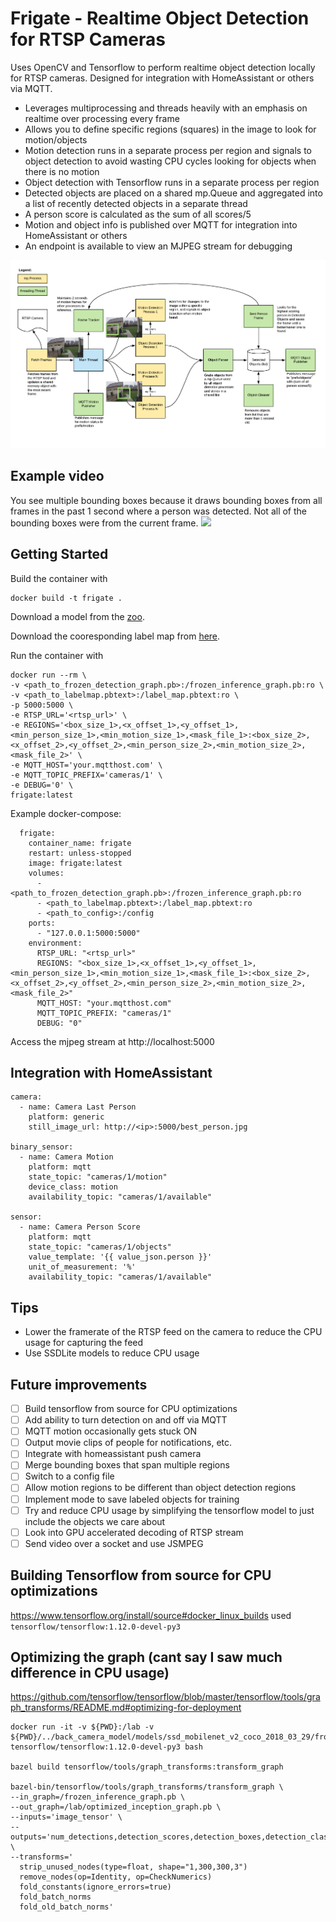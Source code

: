# Frigate - Realtime Object Detection for RTSP Cameras
Uses OpenCV and Tensorflow to perform realtime object detection locally for RTSP cameras. Designed for integration with HomeAssistant or others via MQTT.

- Leverages multiprocessing and threads heavily with an emphasis on realtime over processing every frame
- Allows you to define specific regions (squares) in the image to look for motion/objects
- Motion detection runs in a separate process per region and signals to object detection to avoid wasting CPU cycles looking for objects when there is no motion
- Object detection with Tensorflow runs in a separate process per region
- Detected objects are placed on a shared mp.Queue and aggregated into a list of recently detected objects in a separate thread
- A person score is calculated as the sum of all scores/5
- Motion and object info is published over MQTT for integration into HomeAssistant or others
- An endpoint is available to view an MJPEG stream for debugging

![Diagram](diagram.png)

## Example video
You see multiple bounding boxes because it draws bounding boxes from all frames in the past 1 second where a person was detected. Not all of the bounding boxes were from the current frame.
[![](http://img.youtube.com/vi/nqHbCtyo4dY/0.jpg)](http://www.youtube.com/watch?v=nqHbCtyo4dY "Frigate")

## Getting Started
Build the container with
```
docker build -t frigate .
```

Download a model from the [zoo](https://github.com/tensorflow/models/blob/master/research/object_detection/g3doc/detection_model_zoo.md).

Download the cooresponding label map from [here](https://github.com/tensorflow/models/tree/master/research/object_detection/data).

Run the container with
```
docker run --rm \
-v <path_to_frozen_detection_graph.pb>:/frozen_inference_graph.pb:ro \
-v <path_to_labelmap.pbtext>:/label_map.pbtext:ro \
-p 5000:5000 \
-e RTSP_URL='<rtsp_url>' \
-e REGIONS='<box_size_1>,<x_offset_1>,<y_offset_1>,<min_person_size_1>,<min_motion_size_1>,<mask_file_1>:<box_size_2>,<x_offset_2>,<y_offset_2>,<min_person_size_2>,<min_motion_size_2>,<mask_file_2>' \
-e MQTT_HOST='your.mqtthost.com' \
-e MQTT_TOPIC_PREFIX='cameras/1' \
-e DEBUG='0' \
frigate:latest
```

Example docker-compose:
```
  frigate:
    container_name: frigate
    restart: unless-stopped
    image: frigate:latest
    volumes:
      - <path_to_frozen_detection_graph.pb>:/frozen_inference_graph.pb:ro
      - <path_to_labelmap.pbtext>:/label_map.pbtext:ro
      - <path_to_config>:/config
    ports:
      - "127.0.0.1:5000:5000"
    environment:
      RTSP_URL: "<rtsp_url>"
      REGIONS: "<box_size_1>,<x_offset_1>,<y_offset_1>,<min_person_size_1>,<min_motion_size_1>,<mask_file_1>:<box_size_2>,<x_offset_2>,<y_offset_2>,<min_person_size_2>,<min_motion_size_2>,<mask_file_2>"
      MQTT_HOST: "your.mqtthost.com"
      MQTT_TOPIC_PREFIX: "cameras/1"
      DEBUG: "0"
```

Access the mjpeg stream at http://localhost:5000

## Integration with HomeAssistant
```
camera:
  - name: Camera Last Person
    platform: generic
    still_image_url: http://<ip>:5000/best_person.jpg

binary_sensor:
  - name: Camera Motion
    platform: mqtt
    state_topic: "cameras/1/motion"
    device_class: motion
    availability_topic: "cameras/1/available"

sensor:
  - name: Camera Person Score
    platform: mqtt
    state_topic: "cameras/1/objects"
    value_template: '{{ value_json.person }}'
    unit_of_measurement: '%'
    availability_topic: "cameras/1/available"
```

## Tips
- Lower the framerate of the RTSP feed on the camera to reduce the CPU usage for capturing the feed
- Use SSDLite models to reduce CPU usage

## Future improvements
- [ ] Build tensorflow from source for CPU optimizations
- [ ] Add ability to turn detection on and off via MQTT
- [ ] MQTT motion occasionally gets stuck ON
- [ ] Output movie clips of people for notifications, etc.
- [ ] Integrate with homeassistant push camera
- [ ] Merge bounding boxes that span multiple regions
- [ ] Switch to a config file
- [ ] Allow motion regions to be different than object detection regions
- [ ] Implement mode to save labeled objects for training
- [ ] Try and reduce CPU usage by simplifying the tensorflow model to just include the objects we care about
- [ ] Look into GPU accelerated decoding of RTSP stream
- [ ] Send video over a socket and use JSMPEG

## Building Tensorflow from source for CPU optimizations
https://www.tensorflow.org/install/source#docker_linux_builds
used `tensorflow/tensorflow:1.12.0-devel-py3`

## Optimizing the graph (cant say I saw much difference in CPU usage)
https://github.com/tensorflow/tensorflow/blob/master/tensorflow/tools/graph_transforms/README.md#optimizing-for-deployment
```
docker run -it -v ${PWD}:/lab -v ${PWD}/../back_camera_model/models/ssd_mobilenet_v2_coco_2018_03_29/frozen_inference_graph.pb:/frozen_inference_graph.pb:ro tensorflow/tensorflow:1.12.0-devel-py3 bash

bazel build tensorflow/tools/graph_transforms:transform_graph

bazel-bin/tensorflow/tools/graph_transforms/transform_graph \
--in_graph=/frozen_inference_graph.pb \
--out_graph=/lab/optimized_inception_graph.pb \
--inputs='image_tensor' \
--outputs='num_detections,detection_scores,detection_boxes,detection_classes' \
--transforms='
  strip_unused_nodes(type=float, shape="1,300,300,3")
  remove_nodes(op=Identity, op=CheckNumerics)
  fold_constants(ignore_errors=true)
  fold_batch_norms
  fold_old_batch_norms'
```